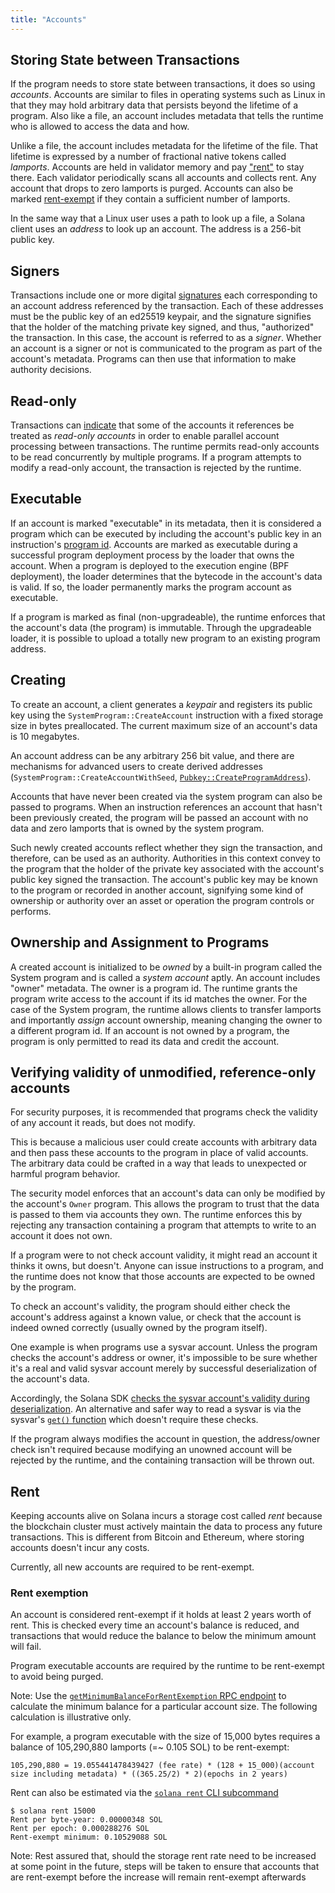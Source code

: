 ```yaml
---
title: "Accounts"
---
```


## Storing State between Transactions

If the program needs to store state between transactions, it does so using
_accounts_. Accounts are similar to files in operating systems such as Linux in
that they may hold arbitrary data that persists beyond
the lifetime of a program. Also like a file, an account includes metadata that
tells the runtime who is allowed to access the data and how.

Unlike a file, the account includes metadata for the lifetime of the file. That
lifetime is expressed by a number of fractional native
tokens called _lamports_. Accounts are held in validator memory and pay
["rent"](#rent) to stay there. Each validator periodically scans all accounts
and collects rent. Any account that drops to zero lamports is purged. Accounts
can also be marked [rent-exempt](#rent-exemption) if they contain a sufficient
number of lamports.

In the same way that a Linux user uses a path to look up a file, a Solana client
uses an _address_ to look up an account. The address is a 256-bit public key.

## Signers

Transactions include one or more digital [signatures](terminology.md#signature)
each corresponding to an account address referenced by the transaction. Each of these
addresses must be the public key of an ed25519 keypair, and the signature signifies
that the holder of the matching private key signed, and thus, "authorized" the transaction. 
In this case, the account is referred to as a _signer_. Whether an account is a signer or not
is communicated to the program as part of the account's metadata. Programs can
then use that information to make authority decisions.

## Read-only

Transactions can [indicate](transactions.md#message-header-format) that some of
the accounts it references be treated as _read-only accounts_ in order to enable
parallel account processing between transactions. The runtime permits read-only
accounts to be read concurrently by multiple programs. If a program attempts to
modify a read-only account, the transaction is rejected by the runtime.

## Executable

If an account is marked "executable" in its metadata, then it is considered a
program which can be executed by including the account's public key in an
instruction's [program id](transactions.md#program-id). Accounts are marked as
executable during a successful program deployment process by the loader that
owns the account. When a program is deployed to the execution engine (BPF deployment),
the loader determines that the bytecode in the account's data is valid.
If so, the loader permanently marks the program account as executable.

If a program is marked as final (non-upgradeable), the runtime enforces that the
account's data (the program) is immutable. Through the upgradeable loader, it is
possible to upload a totally new program to an existing program address.

## Creating

To create an account, a client generates a _keypair_ and registers its public key
using the `SystemProgram::CreateAccount` instruction with a fixed
storage size in bytes preallocated.
The current maximum size of an account's data is 10 megabytes.

An account address can be any arbitrary 256 bit value, and there are mechanisms
for advanced users to create derived addresses
(`SystemProgram::CreateAccountWithSeed`,
[`Pubkey::CreateProgramAddress`](calling-between-programs.md#program-derived-addresses)).

Accounts that have never been created via the system program can also be passed
to programs. When an instruction references an account that hasn't been
previously created, the program will be passed an account with no data and zero lamports
that is owned by the system program.

Such newly created accounts reflect
whether they sign the transaction, and therefore, can be used as an
authority. Authorities in this context convey to the program that the holder of
the private key associated with the account's public key signed the transaction.
The account's public key may be known to the program or recorded in another
account, signifying some kind of ownership or authority over an asset or
operation the program controls or performs.

## Ownership and Assignment to Programs

A created account is initialized to be _owned_ by a built-in program called the
System program and is called a _system account_ aptly. An account includes
"owner" metadata. The owner is a program id. The runtime grants the program
write access to the account if its id matches the owner. For the case of the
System program, the runtime allows clients to transfer lamports and importantly
_assign_ account ownership, meaning changing the owner to a different program id. If
an account is not owned by a program, the program is only permitted to read its
data and credit the account.

## Verifying validity of unmodified, reference-only accounts

For security purposes, it is recommended that programs check the validity of any
account it reads, but does not modify.

This is because a malicious user
could create accounts with arbitrary data and then pass these accounts to the
program in place of valid accounts. The arbitrary data could be crafted in
a way that leads to unexpected or harmful program behavior.

The security model enforces that an account's data can only be modified by the
account's `Owner` program. This allows the program to trust that the data
is passed to them via accounts they own. The
runtime enforces this by rejecting any transaction containing a program that
attempts to write to an account it does not own.

If a program were to not check account validity, it might read an account
it thinks it owns, but doesn't. Anyone can
issue instructions to a program, and the runtime does not know that those
accounts are expected to be owned by the program.

To check an account's validity, the program should either check the account's
address against a known value, or check that the account is indeed owned
correctly (usually owned by the program itself).

One example is when programs use a sysvar account. Unless the program checks the
account's address or owner, it's impossible to be sure whether it's a real and
valid sysvar account merely by successful deserialization of the account's data.

Accordingly, the Solana SDK [checks the sysvar account's validity during
deserialization](https://github.com/solana-labs/solana/blob/a95675a7ce1651f7b59443eb146b356bc4b3f374/sdk/program/src/sysvar/mod.rs#L65).
An alternative and safer way to read a sysvar is via the sysvar's [`get()`
function](https://github.com/solana-labs/solana/blob/64bfc14a75671e4ec3fe969ded01a599645080eb/sdk/program/src/sysvar/mod.rs#L73)
which doesn't require these checks.

If the program always modifies the account in question, the address/owner check
isn't required because modifying an unowned account will be rejected by the runtime,
and the containing transaction will be thrown out.

## Rent

Keeping accounts alive on Solana incurs a storage cost called _rent_ because the
blockchain cluster must actively maintain the data to process any future transactions.
This is different from Bitcoin and Ethereum, where storing accounts doesn't
incur any costs.

Currently, all new accounts are required to be rent-exempt.

### Rent exemption

An account is considered rent-exempt if it holds at least 2 years worth of rent.
This is checked every time an account's balance is reduced, and transactions
that would reduce the balance to below the minimum amount will fail.

Program executable accounts are required by the runtime to be rent-exempt to
avoid being purged.

Note: Use the [`getMinimumBalanceForRentExemption` RPC
endpoint](developing/clients/jsonrpc-api.md#getminimumbalanceforrentexemption) to calculate the
minimum balance for a particular account size. The following calculation is
illustrative only.

For example, a program executable with the size of 15,000 bytes requires a
balance of 105,290,880 lamports (=~ 0.105 SOL) to be rent-exempt:

```text
105,290,880 = 19.055441478439427 (fee rate) * (128 + 15_000)(account size including metadata) * ((365.25/2) * 2)(epochs in 2 years)
```

Rent can also be estimated via the [`solana rent` CLI subcommand](cli/usage.md#solana-rent)

```text
$ solana rent 15000
Rent per byte-year: 0.00000348 SOL
Rent per epoch: 0.000288276 SOL
Rent-exempt minimum: 0.10529088 SOL
```

Note: Rest assured that, should the storage rent rate need to be increased at some
point in the future, steps will be taken to ensure that accounts that are rent-exempt
before the increase will remain rent-exempt afterwards
